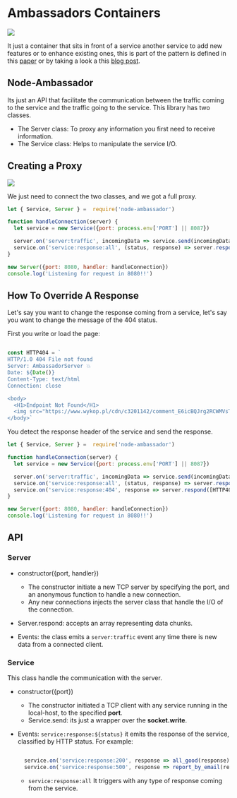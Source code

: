 # Ambassadors Containers 

![](https://github.com/cesarvr/hugo-blog/blob/master/static/istio-2/ambassador.png)

It just a container that sits in front of a service another service to add new features or to enhance existing ones, this is part of the pattern is defined in this [paper](https://ai.google/research/pubs/pub45406) or by taking a look a this [blog post](https://cesarvr.io/post/istio-2/). 

## Node-Ambassador 

Its just an API that facilitate the communication between the traffic coming to the service and the traffic going to the service. This library has two classes.

- The Server class: To proxy any information you first need to receive information. 
- The Service class: Helps to manipulate the service I/O. 


## Creating a Proxy 

![](https://raw.githubusercontent.com/cesarvr/hugo-blog/master/static/istio-2/relationship-objects.png)

We just need to connect the two classes, and we got a full proxy.

```js
let { Service, Server } =  require('node-ambassador')

function handleConnection(server) {
  let service = new Service({port: process.env['PORT'] || 8087})

  server.on('server:traffic', incomingData => service.send(incomingData))
  service.on('service:response:all', (status, response) => server.respond(response) )
}

new Server({port: 8080, handler: handleConnection})
console.log('Listening for request in 8080!!')
```


## How To Override A Response 

Let's say you want to change the response coming from a service, let's say you want to change the message of the 404 status.

First you write or load the page: 


```js

const HTTP404 = `
HTTP/1.0 404 File not found
Server: AmbassadorServer 💥
Date: ${Date()}
Content-Type: text/html
Connection: close

<body>
  <H1>Endpoint Not Found</H1>
  <img src="https://www.wykop.pl/cdn/c3201142/comment_E6icBQJrg2RCWMVsTm4mA3XdC9yQKIjM.gif">
</body>`
```

You detect the response header of the service and send the response. 

```js
let { Service, Server } =  require('node-ambassador')

function handleConnection(server) {
  let service = new Service({port: process.env['PORT'] || 8087})

  server.on('server:traffic', incomingData => service.send(incomingData))
  service.on('service:response:all', (status, response) => server.respond(response) )
  service.on('service:response:404', response => server.respond([HTTP404]) )
}

new Server({port: 8080, handler: handleConnection})
console.log('Listening for request in 8080!!')
```

## API 

### Server

- constructor({port, handler})  
  - The constructor initiate a new TCP server by specifying the port, and an anonymous function to handle a new connection.
  - Any new connections injects the server class that handle the I/O of the connection.

- Server.respond: accepts an array representing data chunks. 
- Events: the class emits a ``server:traffic`` event any time there is new data from a connected client.

### Service

This class handle the communication with the server.   

- constructor({port}) 
  - The constructor initiated a TCP client with any service running in the local-host, to the specified **port**. 
  - Service.send: its just a wrapper over the **socket.write**. 
    
- Events: ``service:response:${status}`` it emits the response of the service, classified by HTTP status. For example: 

  ```js

    service.on('service:response:200', response => all_good(response) )
    service.on('service:response:500', response => report_by_email(response) )
  ```


  -  ``service:response:all`` It triggers with any type of response coming from the service.
















